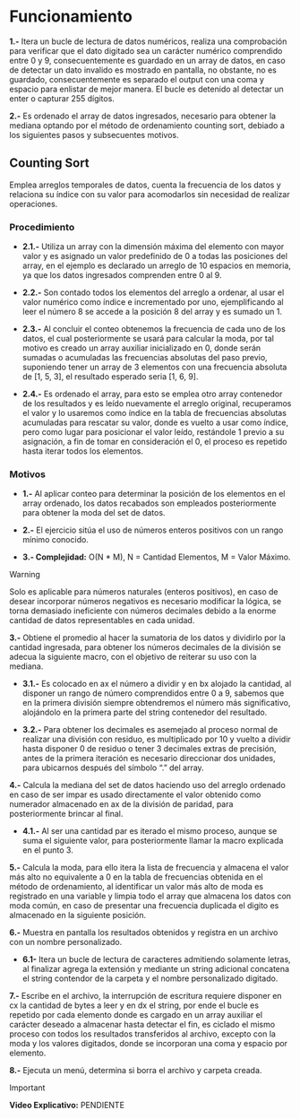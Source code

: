 # Funcionamiento

**1.-** Itera un bucle de lectura de datos numéricos, realiza una comprobación para verificar que el dato digitado sea un carácter numérico comprendido entre 0 y 9, consecuentemente es guardado en un array de datos, en caso de detectar un dato invalido es mostrado en pantalla, no obstante, no es guardado, consecuentemente es separado el output con una coma y espacio para enlistar de mejor manera. El bucle es detenido al detectar un enter o capturar 255 dígitos.

**2.-** Es ordenado el array de datos ingresados, necesario para obtener la mediana optando por el método de ordenamiento counting sort, debiado a los siguientes pasos y subsecuentes motivos.

## Counting Sort
Emplea arreglos temporales de datos, cuenta la frecuencia de los datos y relaciona su índice con su valor para acomodarlos sin necesidad de realizar operaciones.

### Procedimiento

 - **2.1.-** Utiliza un array con la dimensión máxima del elemento con mayor valor y es asignado un valor predefinido de 0 a todas las posiciones del array, en el ejemplo es declarado un arreglo de 10 espacios en memoria, ya que los datos ingresados comprenden entre 0 al 9.

  - **2.2.-** Son contado todos los elementos del arreglo a ordenar, al usar el valor numérico como índice e incrementado por uno, ejemplificando al leer el número 8 se accede a la posición 8 del array y es sumado un 1.

  - **2.3.-** Al concluir el conteo obtenemos la frecuencia de cada uno de los datos, el cual posteriormente se usará para calcular la moda, por tal motivo es creado un array auxiliar inicializado en 0, donde serán sumadas o acumuladas las frecuencias absolutas del paso previo, suponiendo tener un array de 3 elementos con una frecuencia absoluta de [1, 5, 3], el resultado esperado seria [1, 6, 9].

  - **2.4.-** Es ordenado el array, para esto se emplea otro array contenedor de los resultados y es leído nuevamente el arreglo original, recuperamos el valor y lo usaremos como índice en la tabla de frecuencias absolutas acumuladas para rescatar su valor, donde es vuelto a usar como índice, pero como lugar para posicionar el valor leído, restándole 1 previo a su asignación, a fin de tomar en consideración el 0, el proceso es repetido hasta iterar todos los elementos.

### Motivos

  - **1.-** Al aplicar conteo para determinar la posición de los elementos en el array ordenado, los datos recabados son empleados posteriormente para obtener la moda del set de datos.

  - **2.-** El ejercicio sitúa el uso de números enteros positivos con un rango mínimo conocido.

  - **3.- Complejidad:** O(N * M), N = Cantidad Elementos, M = Valor Máximo.

> [!WARNING]
>	Solo es aplicable para números naturales (enteros positivos), en caso de desear incorporar números negativos es necesario modificar la lógica, se torna demasiado ineficiente con números decimales debido a la enorme cantidad de datos representables en cada unidad.

**3.-** Obtiene el promedio al hacer la sumatoria de los datos y dividirlo por la cantidad ingresada, para obtener los números decimales de la división se adecua la siguiente macro, con el objetivo de reiterar su uso con la mediana.

  - **3.1.-** Es colocado en ax el número a dividir y en bx alojado la cantidad, al disponer un rango de número comprendidos entre 0 a 9, sabemos que en la primera división siempre obtendremos el número más significativo, alojándolo en la primera parte del string contenedor del resultado.

  - **3.2.-** Para obtener los decimales es asemejado al proceso normal de realizar una división con residuo, es multiplicado por 10 y vuelto a dividir hasta disponer 0 de residuo o tener 3 decimales extras de precisión, antes de la primera iteración es necesario direccionar dos unidades, para ubicarnos después del símbolo “.”  del array.

**4.-** Calcula la mediana del set de datos haciendo uso del arreglo ordenado en caso de ser impar es usado directamente el valor obtenido como numerador almacenado en ax de la división de paridad, para posteriormente brincar al final.

  - **4.1.-** Al ser una cantidad par es iterado el mismo proceso, aunque se suma el siguiente valor, para posteriormente llamar la macro explicada en el punto 3.

**5.-** Calcula la moda, para ello itera la lista de frecuencia y almacena el valor más alto no equivalente a 0 en la tabla de frecuencias obtenida en el método de ordenamiento, al identificar un valor más alto de moda es registrado en una variable y limpia todo el array que almacena los datos con moda común, en caso de presentar una frecuencia duplicada el digito es almacenado en la siguiente posición.

**6.-** Muestra en pantalla los resultados obtenidos y registra en un archivo con un nombre personalizado.

  - **6.1-** Itera un bucle de lectura de caracteres admitiendo solamente letras, al finalizar agrega la extensión y mediante un string adicional concatena el string contendor de la carpeta y el nombre personalizado digitado.

**7.-** Escribe en el archivo, la interrupción de escritura requiere disponer en cx la cantidad de bytes a leer y en dx el string, por ende el bucle es repetido por cada elemento donde es cargado en un array auxiliar el carácter deseado a almacenar hasta detectar el fin, es ciclado el mismo proceso con todos los resultados transferidos al archivo, excepto con la moda y los valores digitados, donde se incorporan una coma y espacio por elemento.

**8.-** Ejecuta un menú, determina si borra el archivo y carpeta creada.

> [!IMPORTANT]
> **Video Explicativo:** PENDIENTE
